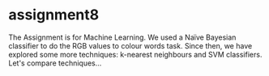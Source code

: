 # assignment8
The Assignment is for Machine Learning.
We used a Naïve Bayesian classifier to do the RGB values to colour words task. 
Since then, we have explored some more techniques: k-nearest neighbours and SVM classifiers. 
Let's compare techniques…

